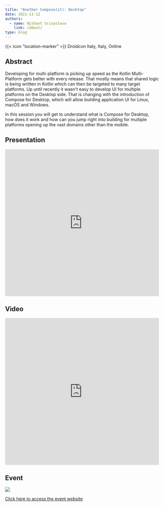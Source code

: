 ```yaml
---
title: "Another Compose(it): Desktop"
date: 2021-11-12
authors:
  - name: Nishant Srivastava
    link: /about/
type: blog
---
```


{{< icon "location-marker" >}} Droidcon Italy, Italy, Online

<!--more-->

## Abstract

Developing for multi-platform is picking up speed as the Kotlin Multi-Platform gets better with every release. That mostly means that shared logic is being written in Kotlin which can then be targeted to many target platforms. Up until recently it wasn't easy to develop UI for multiple platforms on the Desktop side. That is changing with the introduction of Compose for Desktop, which will allow building application UI for Linux, macOS and Windows.

In this session you will get to understand what is Compose for Desktop, how does it work and how can you jump right into building for multiple platforms opening up the vast domains other than the mobile.

## Presentation

<iframe src="https://docs.google.com/presentation/d/e/2PACX-1vQMIhEhMgB-vQ5i4siIqhMf4TK9Q1bCGkImuaI9KCgc9eDC0ajIWPM2BMJPelm8U7IP3BPTN2xThWyE/embed?start=false&loop=false&delayms=3000" frameborder="0" width="100%" height="480" allowfullscreen="true" mozallowfullscreen="true" webkitallowfullscreen="true"></iframe>

## Video

<iframe width="100%" height="480" src="https://www.youtube.com/embed/aON21ScnYgk?si=s_ulzy4vHiH9tDl2" frameborder="0" allow="accelerometer; autoplay; encrypted-media; gyroscope; picture-in-picture" allowfullscreen></iframe>

## Event

<a href="https://it.droidcon.com/2021/agenda/" target="_blank">
    <img src="../img/droidcon_italy_2021/speaker.jpeg" />
    <p>Click here to access the event website</p>
</a>
